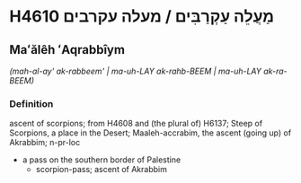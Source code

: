# H4610 מַעֲלֵה עַקְרַבִּים / מעלה עקרבים

## Maʻălêh ʻAqrabbîym

_(mah-al-ay' ak-rabbeem' | ma-uh-LAY ak-rahb-BEEM | ma-uh-LAY ak-ra-BEEM)_

### Definition

ascent of scorpions; from H4608 and (the plural of) H6137; Steep of Scorpions, a place in the Desert; Maaleh-accrabim, the ascent (going up) of Akrabbim; n-pr-loc

- a pass on the southern border of Palestine
  - scorpion-pass; ascent of Akrabbim
